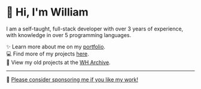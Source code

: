 # 👋 Hi, I'm William
I am a self-taught, full-stack developer with over 3 years of experience, with knowledge in over 5 programming languages.

✨️ Learn more about me on my [portfolio](https://williamharrison.dev).
<br>
💻 Find more of my projects [here](https://github.com/wdhdev).
<br>
📁 View my old projects at the [WH Archive](https://github.com/WHArchive).

---

💖 [Please consider sponsoring me if you like my work!](https://github.com/sponsors/WilliamDavidHarrison)

